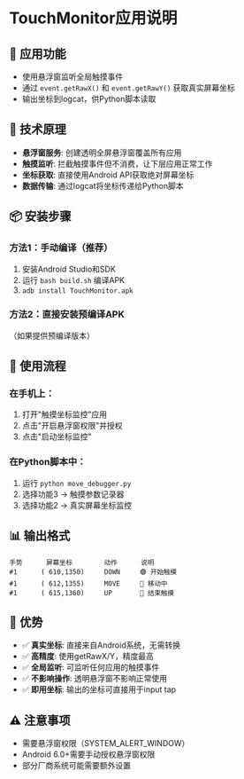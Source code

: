 # TouchMonitor应用说明

## 📱 应用功能
- 使用悬浮窗监听全局触摸事件
- 通过 `event.getRawX()` 和 `event.getRawY()` 获取真实屏幕坐标
- 输出坐标到logcat，供Python脚本读取

## 🔧 技术原理
- **悬浮窗服务**: 创建透明全屏悬浮窗覆盖所有应用
- **触摸监听**: 拦截触摸事件但不消费，让下层应用正常工作
- **坐标获取**: 直接使用Android API获取绝对屏幕坐标
- **数据传输**: 通过logcat将坐标传递给Python脚本

## 📦 安装步骤

### 方法1：手动编译（推荐）
1. 安装Android Studio和SDK
2. 运行 `bash build.sh` 编译APK
3. `adb install TouchMonitor.apk`

### 方法2：直接安装预编译APK
（如果提供预编译版本）

## 🚀 使用流程

### 在手机上：
1. 打开"触摸坐标监控"应用
2. 点击"开启悬浮窗权限"并授权
3. 点击"启动坐标监控"

### 在Python脚本中：
1. 运行 `python move_debugger.py`
2. 选择功能3 → 触摸参数记录器
3. 选择功能2 → 真实屏幕坐标监控

## 📊 输出格式
```
手势      屏幕坐标        动作      说明
#1      ( 610,1350)     DOWN     🟢 开始触摸
#1      ( 612,1355)     MOVE     📍 移动中
#1      ( 615,1360)     UP       🔴 结束触摸
```

## 🎯 优势
- ✅ **真实坐标**: 直接来自Android系统，无需转换
- ✅ **高精度**: 使用getRawX/Y，精度最高
- ✅ **全局监听**: 可监听任何应用的触摸事件
- ✅ **不影响操作**: 透明悬浮窗不影响正常使用
- ✅ **即用坐标**: 输出的坐标可直接用于input tap

## ⚠️ 注意事项
- 需要悬浮窗权限（SYSTEM_ALERT_WINDOW）
- Android 6.0+需要手动授权悬浮窗权限
- 部分厂商系统可能需要额外设置